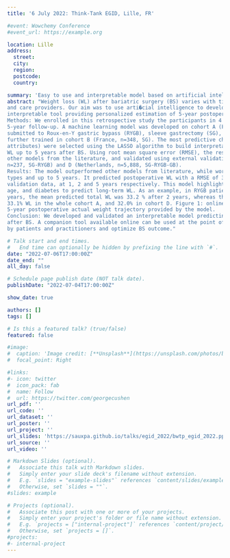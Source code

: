```yaml
---
title: '6 July 2022: Think-Tank EGID, Lille, FR'

#event: Wowchemy Conference
#event_url: https://example.org

location: Lille
address:
  street:
  city:
  region:
  postcode:
  country:

summary: 'Easy to use and interpretable model based on artificial intelligence for predicting 5-year weight trajectories after bariatric surgery.'
abstract: "Weight loss (WL) after bariatric surgery (BS) varies with time, across patients and interventions. Realistic expectations of long term WL are crucial to inform clinical decisions by patients
and care providers. Our aim was to use arti�cial intelligence to develop an easy-to-use and
interpretable tool providing personalized estimation of 5-year postoperative weight trajectory.
Methods: We enrolled in this retrospective study the participants in 4 distinct BS cohorts with up to
5-year follow-up. A machine learning model was developed on cohort A (France, n=1,498 patients
submitted to Roux-en-Y gastric bypass (RYGB), sleeve gastrectomy (SG), or gastric band (GB)), and
further trained in cohort B (France, n=348, SG). The most predictive characteristics (> 1000 baseline
attributes) were selected using the LASSO algorithm to build interpretable regression trees predicting
WL up to 5 years after BS. Using root mean square error (RMSE), the resulting model was compared to
other models from the literature, and validated using external validation data from cohorts C (France,
n=237, SG-RYGB) and D (Netherlands, n=5,888, SG-RYGB-GB).
Results: The model outperformed other models from literature, while working across intervention
types and up to 5 years. It predicted postoperative WL with a RMSE of 3.3, 4.1 and 4.7 kg/m² in
validation data, at 1, 2 and 5 years respectively. This model highlighted the critical role of intervention,
age, and diabetes to predict long-term WL. As an example, in RYGB patients with diabetes duration <3
years, the mean predicted total WL was 33.2 % after 2 years, whereas the observed mean WL was
33.1% WL in the whole cohort A, and 32.0% in cohort D. Figure 1: online personalized estimate (IQR) of
5-year postoperative actual weight trajectory provided by the model.
Conclusion: We developed and validated an interpretable model predicting 5-year weight trajectories
after BS. A companion tool available online can be used at the point of care to inform clinical decisions
by patients and practitioners and optimize BS outcome."

# Talk start and end times.
#   End time can optionally be hidden by prefixing the line with `#`.
date: "2022-07-06T17:00:00Z"
date_end: ""
all_day: false

# Schedule page publish date (NOT talk date).
publishDate: "2022-07-04T17:00:00Z"

show_date: true

authors: []
tags: []

# Is this a featured talk? (true/false)
featured: false

#image:
#  caption: 'Image credit: [**Unsplash**](https://unsplash.com/photos/bzdhc5b3Bxs)'
#  focal_point: Right

#links:
#- icon: twitter
#  icon_pack: fab
#  name: Follow
#  url: https://twitter.com/georgecushen
url_pdf: ''
url_code: ''
url_dataset: ''
url_poster: ''
url_project: ''
url_slides: 'https://sauxpa.github.io/talks/egid_2022/bwtp_egid_2022.pptx'
url_source: ''
url_video: ''

# Markdown Slides (optional).
#   Associate this talk with Markdown slides.
#   Simply enter your slide deck's filename without extension.
#   E.g. `slides = "example-slides"` references `content/slides/example-slides.md`.
#   Otherwise, set `slides = ""`.
#slides: example

# Projects (optional).
#   Associate this post with one or more of your projects.
#   Simply enter your project's folder or file name without extension.
#   E.g. `projects = ["internal-project"]` references `content/project/deep-learning/index.md`.
#   Otherwise, set `projects = []`.
#projects:
#- internal-project
---
```

